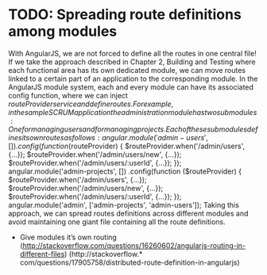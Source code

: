 # TODO: Spreading route definitions among modules

With AngularJS, we are not forced to define all the routes in one central file! If we take the approach described in Chapter 2, Building and Testing where each functional area has its own dedicated module, we can move routes linked to a certain part of an application to the corresponding module.
In the AngularJS module system, each and every module can have its associated config function, where we can inject $routeProvider service and define routes. For example, in the sample SCRUM application the administration module has two submodules: One for managing users and for managing projects. Each of these submodules defines its own routes as follows:
angular.module('admin-users', []) .config(function ($routeProvider) {
     $routeProvider.when('/admin/users', {...});
     $routeProvider.when('/admin/users/new', {...});
     $routeProvider.when('/admin/users/:userId', {...});
});
angular.module('admin-projects', []) .config(function ($routeProvider) {
     $routeProvider.when('/admin/users', {...});
     $routeProvider.when('/admin/users/new', {...});
     $routeProvider.when('/admin/users/:userId', {...});
   });
   angular.module('admin', ['admin-projects', 'admin-users']);
Taking this approach, we can spread routes definitions across different modules and avoid maintaining one giant file containing all the route definitions.


* Give modules it’s own routing (http://stackoverflow.com/questions/16260602/angularjs-routing-in-different-files) (http://stackoverflow.* com/questions/17905758/distributed-route-definition-in-angularjs)
